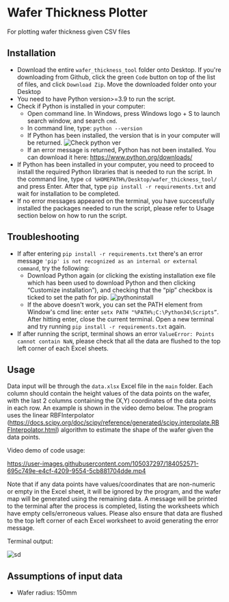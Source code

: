 # Wafer Thickness Plotter
For plotting wafer thickness given CSV files

## Installation 
- Download the entire `wafer_thickness_tool` folder onto Desktop. If you're downloading from Github, click the green `Code` button on top of the list of files, and click `Download Zip`. Move the downloaded folder onto your Desktop
- You need to have Python version>=3.9 to run the script. 
- Check if Python is installed in your computer:
    - Open command line. In Windows, press Windows logo + S to launch search window, and search `cmd`. 
    - In command line, type: `python --version`
    - If Python has been installed, the version that is in your computer will be returned. 
![Check python ver](https://user-images.githubusercontent.com/105037297/169487975-c7da6c6f-da46-44d2-bda3-5d8dd35987d7.PNG)
    - If an error message is returned, Python has not been installed. You can download it here: https://www.python.org/downloads/
- If Python has been installed in your computer, you need to proceed to install the required Python libraries that is needed to run the script. In the command line, type `cd %HOMEPATH%/Desktop/wafer_thickness_tool/` and press Enter. After that, type `pip install -r requirements.txt` and wait for installation to be completed.
- If no error messages appeared on the terminal, you have successfully installed the packages needed to run the script, please refer to Usage section below on how to run the script. 

## Troubleshooting
- If after entering `pip install -r requirements.txt` there's an error message `'pip' is not recognized as an internal or external command`, try the following:
  - Download Python again (or clicking the existing installation exe file which has been used to download Python and then clicking “Customize installation”), and checking that the “pip” checkbox is ticked to set the path for pip.
![pythoninstall](https://user-images.githubusercontent.com/105037297/175252187-2681279f-16b6-4e63-a583-1d06caa34270.PNG)
  - If the above doesn't work, you can set the PATH element from Window's cmd line: enter `setx PATH "%PATH%;C:\Python34\Scripts”`. After hitting enter, close the current terminal. Open a new terminal and try running `pip install -r requirements.txt` again. 
- If after running the script, terminal shows an error `ValueError: Points cannot contain NaN`, please check that all the data are flushed to the top left corner of each Excel sheets.

## Usage
Data input will be through the `data.xlsx` Excel file in the `main` folder. Each column should contain the height values of the data points on the wafer, with the last 2 columns containing the (X,Y) coordinates of the data points in each row. An example is shown in the video demo below. 
The program uses the linear RBFInterpolator (https://docs.scipy.org/doc/scipy/reference/generated/scipy.interpolate.RBFInterpolator.html) algorithm to estimate the shape of the wafer given the data points. 

Video demo of code usage: 

https://user-images.githubusercontent.com/105037297/184052571-695c749e-e4cf-4209-9554-5cb881704dde.mp4

Note that if any data points have values/coordinates that are non-numeric or empty in the Excel sheet, it will be ignored by the program, and the wafer map will be generated using the remaining data. A message will be printed to the terminal after the process is completed, listing the worksheets which have empty cells/erroneous values. Please also ensure that data are flushed to the top left corner of each Excel worksheet to avoid generating the error message. 

Terminal output:

![sd](https://user-images.githubusercontent.com/105037297/178438790-266d10e0-b4e9-4c01-be8c-288b52b63ef8.PNG)

## Assumptions of input data
- Wafer radius: 150mm






